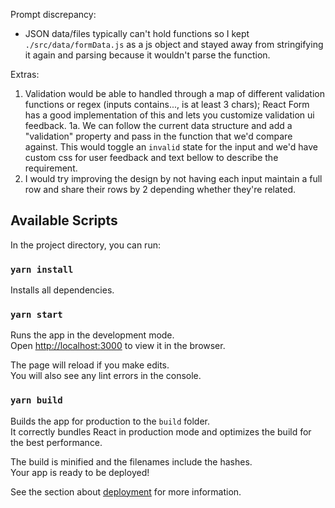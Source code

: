 Prompt discrepancy:

- JSON data/files typically can't hold functions so I kept `./src/data/formData.js` as a js object and stayed away from stringifying it again and parsing because it wouldn't parse the function.

Extras:

1. Validation would be able to handled through a map of different validation functions or regex (inputs contains..., is at least 3 chars); React Form has a good implementation of this and lets you customize validation ui feedback.
   1a. We can follow the current data structure and add a "validation" property and pass in the function that we'd compare against. This would toggle an `invalid` state for the input and we'd have custom css for user feedback and text bellow to describe the requirement.
2. I would try improving the design by not having each input maintain a full row and share their rows by 2 depending whether they're related.

## Available Scripts

In the project directory, you can run:

### `yarn install`

Installs all dependencies.

### `yarn start`

Runs the app in the development mode.\
Open [http://localhost:3000](http://localhost:3000) to view it in the browser.

The page will reload if you make edits.\
You will also see any lint errors in the console.

### `yarn build`

Builds the app for production to the `build` folder.\
It correctly bundles React in production mode and optimizes the build for the best performance.

The build is minified and the filenames include the hashes.\
Your app is ready to be deployed!

See the section about [deployment](https://facebook.github.io/create-react-app/docs/deployment) for more information.
